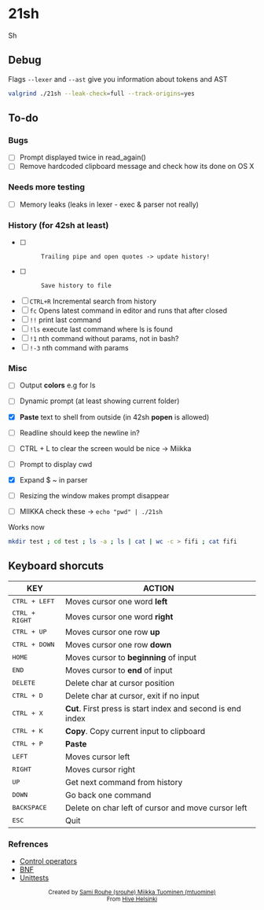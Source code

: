 # 21sh

Sh

## Debug

Flags `--lexer` and `--ast` give you information about tokens and AST

```sh
valgrind ./21sh --leak-check=full --track-origins=yes
```

## To-do

### Bugs
- [ ] Prompt displayed twice in read_again()
- [ ] Remove hardcoded clipboard message and check how its done on OS X

### Needs more testing
- [ ] Memory leaks (leaks in lexer - exec & parser not really)

### History (for 42sh at least)
- [ ]           Trailing pipe and open quotes -> update history!
- [ ]			Save history to file
- [ ] `CTRL+R`	Incremental search from history
- [ ] `fc`		Opens latest command in editor and runs that after closed
- [ ] `!!`		print last command
- [ ] `!ls`		execute last command where ls is found
- [ ] `!1`		nth command without params, not in bash?
- [ ] `!-3`		nth command with params

### Misc
- [ ] Output **colors** e.g for ls
- [ ] Dynamic prompt (at least showing current folder)
- [x] **Paste** text to shell from outside (in 42sh **popen** is allowed)
- [ ] Readline should keep the newline in?
- [ ] CTRL + L to clear the screen would be nice -> Miikka
- [ ] Prompt to display cwd
- [x] Expand $ ~ in parser
- [ ] Resizing the window makes prompt disappear
- [ ] MIIKKA check these -> `echo "pwd" | ./21sh`



Works now
```sh
mkdir test ; cd test ; ls -a ; ls | cat | wc -c > fifi ; cat fifi
```

## Keyboard shorcuts
| KEY | ACTION |
|---------|---------|
| <kbd>CTRL + LEFT</kbd> | Moves cursor one word **left** |
| <kbd>CTRL + RIGHT</kbd> | Moves cursor one word **right** |
| <kbd>CTRL + UP</kbd> | Moves cursor one row **up** |
| <kbd>CTRL + DOWN</kbd> | Moves cursor one row **down** |
| <kbd>HOME</kbd> | Moves cursor to **beginning** of input |
| <kbd>END</kbd> | Moves cursor to **end** of input |
| <kbd>DELETE</kbd> | Delete char at cursor position |
| <kbd>CTRL + D</kbd> | Delete char at cursor, exit if no input |
| <kbd>CTRL + X</kbd> | **Cut**. First press is start index and second is end index |
| <kbd>CTRL + K</kbd> | **Copy**. Copy current input to clipboard |
| <kbd>CTRL + P</kbd> | **Paste** |
| <kbd>LEFT</kbd> | Moves cursor left |
| <kbd>RIGHT</kbd> | Moves cursor right |
| <kbd>UP</kbd> | Get next command from history |
| <kbd>DOWN</kbd> | Go back one command |
| <kbd>BACKSPACE</kbd> | Delete on char left of cursor and move cursor left |
| <kbd>ESC</kbd> | Quit |

### Refrences
- [Control operators](https://unix.stackexchange.com/questions/159513/what-are-the-shells-control-and-redirection-operators)
- [BNF](https://en.wikipedia.org/wiki/Backus%E2%80%93Naur_form)
- [Unittests](https://github.com/JulienBalestra/21sh/blob/e1703310e11bf2774fb781c9b21937a69bb9e4ec/tests/test_minishell.py)

<div align='center'>
    <sub>Created by <a href='https://github.com/rouhija'>Sami Rouhe (srouhe) <a href='https://github.com/tuommii'>Miikka Tuominen (mtuomine)</a></sub>
</div>
<div align='center'>
    <sub>From <a href='https://www.hive.fi/en/'>Hive Helsinki</a></sub>
</div>
